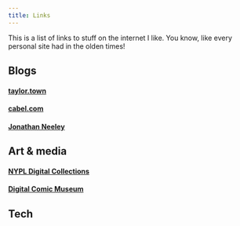 ```yaml
---
title: Links
---
```


This is a list of links to stuff on the internet I like. You know, like every personal site had in the olden times!

## Blogs

#### [taylor.town](https://taylor.town)

#### [cabel.com](https://cabel.com)

#### [Jonathan Neeley](https://jonathanneeley.substack.com/)
  
## Art & media

#### [NYPL Digital Collections](https://digitalcollections.nypl.org/)

#### [Digital Comic Museum](https://digitalcomicmuseum.com/)

## Tech